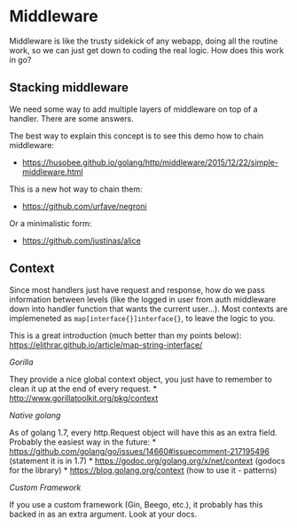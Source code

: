 # Middleware

Middleware is like the trusty sidekick of any webapp, doing all the routine work, so we can just get down to coding the real logic.  How does this work in go?

## Stacking middleware

We need some way to add multiple layers of middleware on top of a handler. There are some answers.

The best way to explain this concept is to see this demo how to chain middleware:
  * https://husobee.github.io/golang/http/middleware/2015/12/22/simple-middleware.html

This is a new hot way to chain them:
  * https://github.com/urfave/negroni

Or a minimalistic form:
  * https://github.com/justinas/alice


## Context

Since most handlers just have request and response, how do we pass information between levels (like the logged in user from auth middleware down into handler function that wants the current user...).  Most contexts are implemeneted as `map[interface{}]interface{}`, to leave the logic to you.

This is a great introduction (much better than my points below): https://elithrar.github.io/article/map-string-interface/

*Gorilla*

They provide a nice global context object, you just have to remember to clean it up at the end of every request.
	* http://www.gorillatoolkit.org/pkg/context

*Native golang*

As of golang 1.7, every http.Request object will have this as an extra field.  Probably the easiest way in the future:
	* https://github.com/golang/go/issues/14660#issuecomment-217195496  (statement it is in 1.7)
	* https://godoc.org/golang.org/x/net/context  (godocs for the library)
	* https://blog.golang.org/context  (how to use it - patterns)


*Custom Framework*

If you use a custom framework (Gin, Beego, etc.), it probably has this backed in as an extra argument.  Look at your docs.
